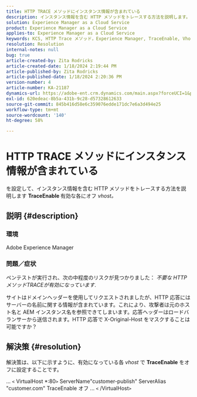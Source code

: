 ```yaml
---
title: HTTP TRACE メソッドにインスタンス情報が含まれている
description: インスタンス情報を含む HTTP メソッドをトレースする方法を説明します。
solution: Experience Manager as a Cloud Service
product: Experience Manager as a Cloud Service
applies-to: Experience Manager as a Cloud Service
keywords: KCS, HTTP Trace メソッド，Experience Manager, TraceEnable, Vhost
resolution: Resolution
internal-notes: null
bug: true
article-created-by: Zita Rodricks
article-created-date: 1/18/2024 2:19:44 PM
article-published-by: Zita Rodricks
article-published-date: 1/18/2024 2:20:36 PM
version-number: 4
article-number: KA-21187
dynamics-url: https://adobe-ent.crm.dynamics.com/main.aspx?forceUCI=1&pagetype=entityrecord&etn=knowledgearticle&id=41a8f49e-0cb6-ee11-a569-6045bd0065f9
exl-id: 620edeac-8b5a-431b-9c28-d57328612633
source-git-commit: 845b416d58e6c359076edde171dc7e6a3d494e25
workflow-type: tm+mt
source-wordcount: '140'
ht-degree: 58%

---
```


# HTTP TRACE メソッドにインスタンス情報が含まれている


を設定して、インスタンス情報を含む HTTP メソッドをトレースする方法を説明します <b>TraceEnable </b>有効な各にオフ *vhost。*

## 説明 {#description}


### <b>環境</b>

Adobe Experience Manager



### <b>問題／症状</b>

ペンテストが実行され、次の中程度のリスクが見つかりました： *不要な HTTP メソッドTRACEが有効になっています*.

サイトはドメインヘッダーを使用してリクエストされましたが、HTTP 応答にはサーバーの名前に関する情報が含まれています。これにより、攻撃者は元のホスト名と AEM インスタンス名を参照できてしまいます。応答ヘッダーはロードバランサーから送信されます。HTTP 応答で X-Original-Host をマスクすることは可能ですか？


## 解決策 {#resolution}


解決策は、以下に示すように、有効になっている各 *vhost* で <b>TraceEnable</b> をオフに設定することです。

...
`<` VirtualHost \*:80`>`
ServerName&quot;customer-publish&quot; ServerAlias &quot;customer.com&quot; TraceEnable オフ ...
`<` /VirtualHost`>`
